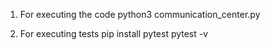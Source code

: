 
1. For executing the code
python3 communication_center.py


2. For executing tests
pip install pytest
pytest -v
